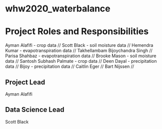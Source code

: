 # whw2020_waterbalance

# Project Roles and Responsibilities
Ayman Alafifi - crop data //
Scott Black - soil moisture data //
Hemendra Kumar - evapotranspiration data //
Takhellambam Bijoychandra Singh //
Parisa Shahbaz - evapotranspiration data //
Brooke Mason - soil moisture data //
Santosh Subhash Palmate - crop data //
Deen Dayal - precipitation data // 
Bijoy - precipitation data // 
Caitlin Eger // 
Bart Nijssen // 

## Project Lead
Ayman Alafifi

## Data Science Lead
Scott Black
